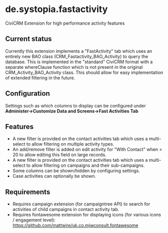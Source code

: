 # de.systopia.fastactivity
CiviCRM Extension for high performance activity features

## Current status

Currently this extension implements a "FastActivity" tab which uses an entirely new BAO class (CRM_Fastactivity_BAO_Activity) to query the database.
This is implemented in the "standard" CiviCRM format with a separate whereClause function which is not present in the original CRM_Activity_BAO_Activity class.  This should allow for easy implementation of extended filtering in the future.

## Configuration
Settings such as which columns to display can be configured under __Administer->Customize Data and Screens->Fast Activities Tab__

## Features
- A new filter is provided on the contact activities tab which uses a multi-select to allow filtering on multiple activity types.
- An add/remove filter is added on edit activity for "With Contact" when > 20 to allow editing this field on large records.
- A new filter is provided on the contact activities tab which uses a multi-select to allow filtering on campaigns and their sub-campaigns.
- Some columns can be shown/hidden by configuring settings.
- Case activities can optionally be shown.

## Requirements
- Requires campaign extension (for campaigntree API) to search for activities of child campaigns in contact activity tab.
- Requires fontawesome extension for displaying icons (for various icons / engagement level): https://github.com/mattwire/uk.co.mjwconsult.fontawesome
